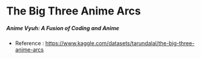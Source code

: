 # The Big Three Anime Arcs
##### Anime Vyuh: A Fusion of Coding and Anime

* Reference : https://www.kaggle.com/datasets/tarundalal/the-big-three-anime-arcs
